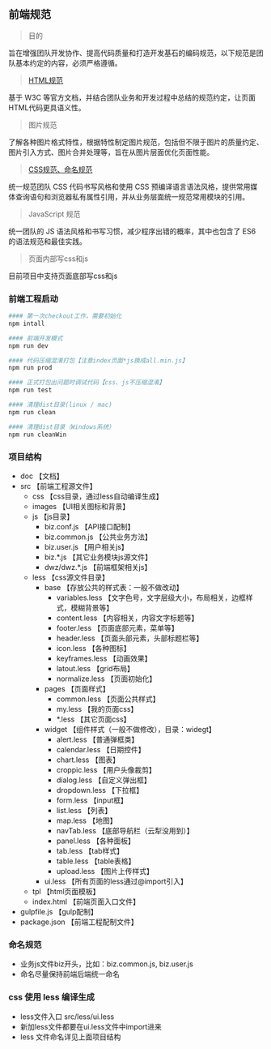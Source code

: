 ## 前端规范
> 目的

旨在增强团队开发协作、提高代码质量和打造开发基石的编码规范，以下规范是团队基本约定的内容，必须严格遵循。

> [HTML规范](specification/HTML.md)

基于 W3C 等官方文档，并结合团队业务和开发过程中总结的规范约定，让页面HTML代码更具语义性。

> 图片规范

了解各种图片格式特性，根据特性制定图片规范，包括但不限于图片的质量约定、图片引入方式、图片合并处理等，旨在从图片层面优化页面性能。

> [CSS规范、命名规范](specification/CSS.md)

统一规范团队 CSS 代码书写风格和使用 CSS 预编译语言语法风格，提供常用媒体查询语句和浏览器私有属性引用，并从业务层面统一规范常用模块的引用。

> JavaScript 规范

统一团队的 JS 语法风格和书写习惯，减少程序出错的概率，其中也包含了 ES6 的语法规范和最佳实践。

> 页面内部写css和js

目前项目中支持页面底部写css和js

### 前端工程启动

```bash
#### 第一次checkout工作，需要初始化
npm intall

#### 前端开发模式
npm run dev

#### 代码压缩混淆打包【注意index页面*js换成all.min.js】
npm run prod

#### 正式打包出问题时调试代码【css、js不压缩混淆】
npm run test

#### 清理dist目录(linux / mac)
npm run clean

#### 清理dist目录（Windows系统）
npm run cleanWin
```

### 项目结构
- doc 【文档】
- src 【前端工程源文件】
	- css 【css目录，通过less自动编译生成】
	- images 【UI相关图标和背景】
	- js 【js目录】
		- biz.conf.js 【API接口配制】
		- biz.common.js 【公共业务方法】
		- biz.user.js 【用户相关js】
		- biz.*.js 【其它业务模块js源文件】
		- dwz/dwz.*.js 【前端框架相关js】
	- less 【css源文件目录】
		- base 【存放公共的样式表：一般不做改动】
			- variables.less 【文字色号，文字层级大小，布局相关，边框样式，模糊背景等】
			- content.less 【内容相关，内容文字标题等】
			- footer.less 【页面底部元素，菜单等】
			- header.less 【页面头部元素，头部标题栏等】
			- icon.less 【各种图标】
			- keyframes.less 【动画效果】
			- latout.less 【grid布局】
			- normalize.less 【页面初始化】
		- pages 【页面样式】
			- common.less 【页面公共样式】
			- my.less 【我的页面css】
			- *.less 【其它页面css】
		- widget 【组件样式（一般不做修改），目录：widegt】
			- alert.less 【普通弹框类】
			- calendar.less 【日期控件】
			- chart.less 【图表】
			- croppic.less 【用户头像裁剪】
			- dialog.less 【自定义弹出框】
			- dropdown.less 【下拉框】
			- form.less 【input框】
			- list.less 【列表】
			- map.less 【地图】
			- navTab.less 【底部导航栏（云犁没用到）】
			- panel.less 【各种面板】
			- tab.less 【tab样式】
			- table.less 【table表格】
			- upload.less 【图片上传样式】
		- ui.less 【所有页面的less通过@import引入】
	- tpl 【html页面模板】
	- index.html 【前端页面入口文件】
- gulpfile.js 【gulp配制】
- package.json 【前端工程配制文件】

### 命名规范
- 业务js文件biz开头，比如：biz.common.js, biz.user.js
- 命名尽量保持前端后端统一命名

### css 使用 less 编译生成
- less文件入口 src/less/ui.less
- 新加less文件都要在ui.less文件中import进来
- less 文件命名详见上面项目结构
